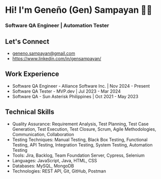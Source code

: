 # Hi! I'm Geneño (Gen) Sampayan 👋🏻
### Software QA Engineer | Automation Tester

## Let's Connect
- geneno.sampayan@gmail.com
- https://www.linkedin.com/in/gensampayan/

## Work Experience
- Software QA Engineer - Alliance Software Inc. | Nov 2024 - Present
- Software QA Tester - MVP.dev | Jul 2023 - Mar 2024
- Software QA - Sun Asterisk Philippines | Oct 2021 - May 2023

## Technical Skills
- Quality Assurance: Requirement Analysis, Test Planning, Test Case Generation, Test Execution, Test Closure, Scrum, Agile Methodologies, Communication, Collaboration
- Testing Techniques: Manual Testing, Black Box Testing, Functional Testing, API Testing, Integration Testing, System Testing, Automation Testing
- Tools: Jira, Backlog, Team Foundation Server, Cypress, Selenium
- Languages: JavaScript, Java, HTML, CSS
- Databases: MySQL, MongoDB
- Technologies: REST API, Git, GitHub, Postman
